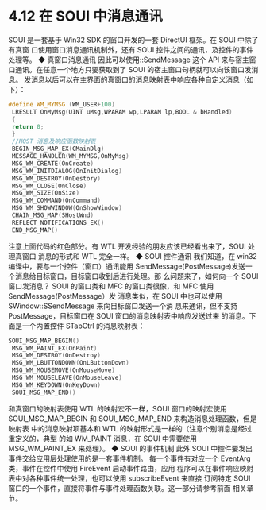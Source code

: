 # 4.12 在 SOUI 中消息通讯

SOUI 是一套基于 Win32 SDK 的窗口开发的一套 DirectUI 框架。在 SOUI 中除了有真窗
口使用窗口消息通讯机制外，还有 SOUI 控件之间的通讯，及控件的事件处理等。
◆ 真窗口消息通讯
因此可以使用::SendMessage 这个 API 来与宿主窗口通讯。在任意一个地方只要获取到了
SOUI 的宿主窗口句柄就可以向该窗口发消息。
发消息以后可以在主界面的真窗口的消息映射表中响应各种自定义消息（如下）：

```cpp
#define WM_MYMSG (WM_USER+100)
 LRESULT OnMyMsg(UINT uMsg,WPARAM wp,LPARAM lp,BOOL & bHandled)
 {
 return 0;
 }
 //HOST 消息及响应函数映射表
 BEGIN_MSG_MAP_EX(CMainDlg)
 MESSAGE_HANDLER(WM_MYMSG,OnMyMsg)
 MSG_WM_CREATE(OnCreate)
 MSG_WM_INITDIALOG(OnInitDialog)
 MSG_WM_DESTROY(OnDestory)
 MSG_WM_CLOSE(OnClose)
 MSG_WM_SIZE(OnSize)
 MSG_WM_COMMAND(OnCommand)
 MSG_WM_SHOWWINDOW(OnShowWindow)
 CHAIN_MSG_MAP(SHostWnd)
 REFLECT_NOTIFICATIONS_EX()
 END_MSG_MAP()
```

注意上面代码的红色部分。有 WTL 开发经验的朋友应该已经看出来了，SOUI 处理真窗口
消息的形式和 WTL 完全一样。
◆ SOUI 控件通讯
我们知道，在 win32 编译中，要与一个控件（窗口）通讯能用
SendMessage(PostMessage)发送一个消息给目标窗口，目标窗口收到后进行处理。那
么问题来了，如何向一个 SOUI 窗口发消息？
SOUI 的窗口类和 MFC 的窗口类很像，和 MFC 使用 SendMessage(PostMessage）发
消息类似，在 SOUI 中也可以使用 SWindow::SSendMessage 来向目标窗口发送一个消
息来通讯，但不支持 PostMessage，目标窗口在 SOUI 窗口的消息映射表中响应发送过来
的消息。下面是一个内置控件 STabCtrl 的消息映射表：

```cpp
SOUI_MSG_MAP_BEGIN()
 MSG_WM_PAINT_EX(OnPaint)
 MSG_WM_DESTROY(OnDestroy)
 MSG_WM_LBUTTONDOWN(OnLButtonDown)
 MSG_WM_MOUSEMOVE(OnMouseMove)
 MSG_WM_MOUSELEAVE(OnMouseLeave)
 MSG_WM_KEYDOWN(OnKeyDown)
 SOUI_MSG_MAP_END()
 ```

 和真窗口的映射表使用 WTL 的映射宏不一样，SOUI 窗口的映射宏使用
SOUI_MSG_MAP_BEGIN 和 SOUI_MSG_MAP_END 来构造消息处理函数，但是映射表
中的消息映射项基本和 WTL 的映射形式是一样的（注意个别消息是经过重定义的，典型
的如 WM_PAINT 消息，在 SOUI 中需要使用 MSG_WM_PAINT_EX 来处理）。
◆ SOUI 的事件机制
此外 SOUI 中控件要发出事件交给应用层处理使用的是一套事件机制。
每一个事件有对应一个 EventArg 类，事件在控件中使用 FireEvent 启动事件路由，应用
程序可以在事件响应映射表中对各种事件统一处理，也可以使用 subscribeEvent 来直接
订阅特定 SOUI 窗口的一个事件，直接将事件与事件处理函数关联。这一部分请参考前面
相关章节。
